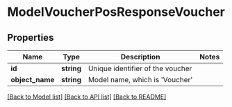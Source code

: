 # ModelVoucherPosResponseVoucher

## Properties
Name | Type | Description | Notes
------------ | ------------- | ------------- | -------------
**id** | **string** | Unique identifier of the voucher | 
**object_name** | **string** | Model name, which is &#x27;Voucher&#x27; | 

[[Back to Model list]](../../README.md#documentation-for-models) [[Back to API list]](../../README.md#documentation-for-api-endpoints) [[Back to README]](../../README.md)

